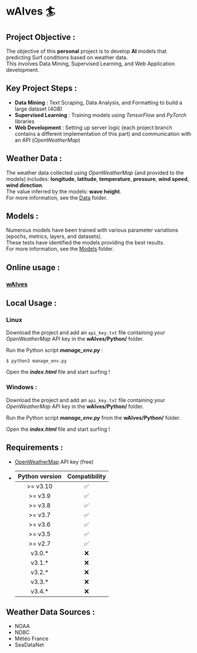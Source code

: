 # wAIves 🏄

## Project Objective :
The objective of this **personal** project is to develop **AI** models that predicting Surf conditions based on weather data.  
This involves Data Mining, Supervised Learning, and Web Application development.

## Key Project Steps :
- **Data Mining** : Text Scraping, Data Analysis, and Formatting to build a large dataset (4GB)
- **Supervised Learning** : Training models using *TensorFlow* and *PyTorch* libraries
- **Web Development** : Setting up server logic (each project branch contains a different implementation of this part) and communication with an API (*OpenWeatherMap*)

## Weather Data :
The weather data collected using *OpenWeatherMap* (and provided to the models) includes: **longitude**, **latitude**, **temperature**, **pressure**, **wind speed**, **wind direction**.  
The value inferred by the models: **wave height**.  
For more information, see the [Data](https://github.com/LugolBis/wAIves/tree/main/DATA) folder.

## Models :
Numerous models have been trained with various parameter variations (epochs, metrics, layers, and datasets).  
These tests have identified the models providing the best results.  
For more information, see the [Models](https://github.com/LugolBis/wAIves/tree/main/Models) folder.

## Online usage :
### [wAIves](https://lugolbis.github.io/wAIves/)

## Local Usage :
### Linux
Download the project and add an ```api_key.txt``` file containing your *OpenWeatherMap* API key in the **wAIves/Python/** folder.  

Run the Python script ***manage_env.py*** :
```
$ python3 manage_env.py
```
Open the ***index.html*** file and start surfing !

### Windows :
Download the project and add an ```api_key.txt``` file containing your *OpenWeatherMap* API key in the **wAIves/Python/** folder.  

Run the Python script ***manage_env.py*** from the **wAIves/Python/** folder.  

Open the ***index.html*** file and start surfing !

## Requirements :
- [OpenWeatherMap](https://openweathermap.org/appid) API key (free)

- | Python version | Compatibility |
  |:-:|:-:|
  | >= v3.10 | ✅ |
  | >= v3.9 | ✅ |
  | >= v3.8 | ✅ |
  | >= v3.7 | ✅ |
  | >= v3.6 | ✅ |
  | >= v3.5 | ✅ |
  | >= v2.7  | ✅ |
  | v3.0.* | ❌ |
  | v3.1.* | ❌ |
  | v3.2.* | ❌ |
  | v3.3.* | ❌ |
  | v3.4.* | ❌ |

## Weather Data Sources :
- NOAA
- NDBC
- Météo France
- SeaDataNet
